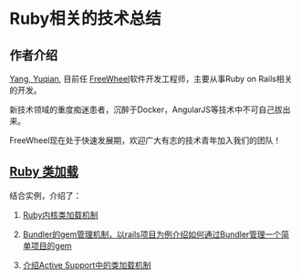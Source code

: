 # Ruby相关的技术总结

## 作者介绍

[Yang, Yuqian]((http://blog.csdn.net/boscoyounglovely)), 目前任 [FreeWheel](http://baike.baidu.com/link?url=CMQTQA8N-eBfrsn5dmazsIFN2KP4PzTV_0lqLYheJzpgvyOHxmdxeARr6nIQa1ZGiFDDhjsTBNSFgRUsz-Rseq)软件开发工程师，主要从事Ruby on Rails相关的开发。

新技术领域的重度痴迷患者，沉醉于Docker，AngularJS等技术中不可自己拔出来。

FreeWheel现在处于快速发展期，欢迎广大有志的技术青年加入我们的团队！


## [Ruby 类加载](https://github.com/yangyuqian/ruby-articles/blob/master/CLASS-LOADER.md)

结合实例，介绍了：

1. [Ruby内核类加载机制](https://github.com/yangyuqian/ruby-articles/blob/master/CLASS-LOADER.md#loadfilename-wrapfalse--truefalse)

2. [Bundler的gem管理机制，以rails项目为例介绍如何通过Bundler管理一个简单项目的gem](https://github.com/yangyuqian/ruby-articles/blob/master/CLASS-LOADER.md#基于bundler的gem管理机制以rails-app为例)

3. [介绍Active Support中的类加载机制](https://github.com/yangyuqian/ruby-articles/blob/master/CLASS-LOADER.md#activesupport中类加载机制)

